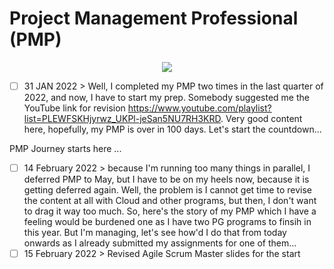 # Project Management Professional (PMP)

<p align="center">
  <img src="https://raw.githubusercontent.com/andreasbm/readme/master/assets/lines/rainbow.png">
</p>

- [ ] 31 JAN 2022 > Well, I completed my PMP two times in the last quarter of 2022, and now, I have to start my prep. Somebody suggested me the YouTube link for revision https://www.youtube.com/playlist?list=PLEWFSKHjyrwz_UKPl-jeSan5NU7RH3KRD. Very good content here, hopefully, my PMP is over in 100 days. Let's start the countdown...   

PMP Journey starts here ...  
- [ ] 14 February 2022 > because I'm running too many things in parallel, I deferred PMP to May, but I have to be on my heels now, because it is getting deferred again. Well, the problem is I cannot get time to revise the content at all with Cloud and other programs, but then, I don't want to drag it way too much. So, here's the story of my PMP which I have a feeling would be burdened one as I have two PG programs to finsih in this year. But I'm managing, let's see how'd I do that from today onwards as I already submitted my assignments for one of them...   
- [ ] 15 February 2022 > Revised Agile Scrum Master slides for the start  
